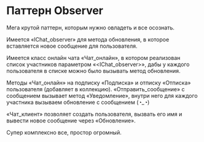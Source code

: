 # Паттерн Observer

Мега крутой паттерн, которым нужно овладеть и все осознать.

Имеется «IChat_observer» для метода обновления, в которое вставляется новое сообщение для пользователя.

Имеется класс онлайн чата «Чат_онлайн», в котором реализован список участников параметром «<IChat_observer>», дабы у каждого пользователя в списке можно было вызывать метод обновления.

Методы «Чат_онлайн» на подписку «Подписка» и отписку «Отписка» пользователя (добавляет в коллекцию). «Отправить_сообщение» с сообщением вызывает метод «Уведомление», внутри него для каждого участника вызываем обновление с сообщением (◔_◔)

«Чат_клиент» позволяет создать пользователя, вызвать его имя и вывести новое сообщение через «Обновление».

Супер комплексно все, простор огромный.
